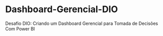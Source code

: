 # Dashboard-Gerencial-DIO
Desafio DIO: Criando um Dashboard Gerencial para Tomada de Decisões Com Power BI
